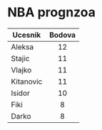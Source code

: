# NBA prognzoa

| Ucesnik        | Bodova
| ------------- |:-------------:|
| Aleksa      | 12 |
| Stajic| 11 |
| Vlajko | 11 |
| Kitanovic     | 11 |
| Isidor      | 10 |
| Fiki | 8 |
| Darko     | 8 |